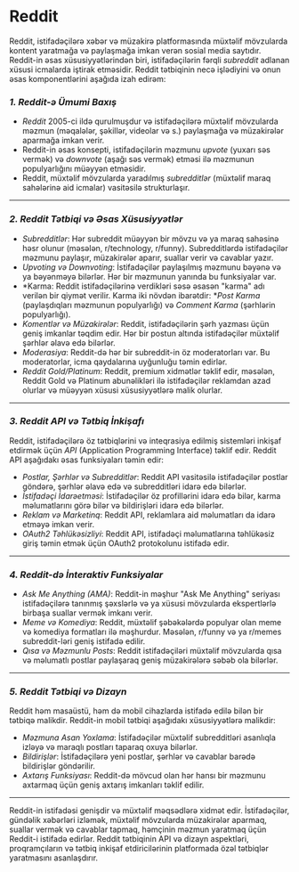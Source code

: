 # Reddit
Reddit, istifadəçilərə xəbər və müzakirə platformasında müxtəlif mövzularda kontent yaratmağa və paylaşmağa imkan verən sosial media saytıdır. Reddit-in əsas xüsusiyyətlərindən biri, istifadəçilərin fərqli *subreddit* adlanan xüsusi icmalarda iştirak etməsidir. Reddit tətbiqinin necə işlədiyini və onun əsas komponentlərini aşağıda izah edirəm:

### *1. Reddit-ə Ümumi Baxış*
- *Reddit* 2005-ci ildə qurulmuşdur və istifadəçilərə müxtəlif mövzularda məzmun (məqalələr, şəkillər, videolar və s.) paylaşmağa və müzakirələr aparmağa imkan verir.
- Reddit-in əsas konsepti, istifadəçilərin məzmunu *upvote* (yuxarı səs vermək) və *downvote* (aşağı səs vermək) etməsi ilə məzmunun populyarlığını müəyyən etməsidir.
- Reddit, müxtəlif mövzularda yaradılmış *subredditlər* (müxtəlif maraq sahələrinə aid icmalar) vasitəsilə strukturlaşır.

---

### *2. Reddit Tətbiqi və Əsas Xüsusiyyətlər*
- *Subredditlər*: Hər subreddit müəyyən bir mövzu və ya maraq sahəsinə həsr olunur (məsələn, r/technology, r/funny). Subredditlərdə istifadəçilər məzmunu paylaşır, müzakirələr aparır, suallar verir və cavablar yazır.
- *Upvoting və Downvoting*: İstifadəçilər paylaşılmış məzmunu bəyənə və ya bəyənməyə bilərlər. Hər bir məzmunun yanında bu funksiyalar var.
- *Karma: Reddit istifadəçilərinə verdikləri səsə əsasən "karma" adı verilən bir qiymət verilir. Karma iki növdən ibarətdir: **Post Karma* (paylaşdıqları məzmunun populyarlığı) və *Comment Karma* (şərhlərin populyarlığı).
- *Komentlər və Müzakirələr*: Reddit, istifadəçilərin şərh yazması üçün geniş imkanlar təqdim edir. Hər bir postun altında istifadəçilər müxtəlif şərhlər əlavə edə bilərlər.
- *Moderasiya*: Reddit-də hər bir subreddit-in öz moderatorları var. Bu moderatorlar, icma qaydalarına uyğunluğu təmin edirlər.
- *Reddit Gold/Platinum*: Reddit, premium xidmətlər təklif edir, məsələn, Reddit Gold və Platinum abunəlikləri ilə istifadəçilər reklamdan azad olurlar və müəyyən xüsusi xüsusiyyətlərə malik olurlar.

---

### *3. Reddit API və Tətbiq İnkişafı*
Reddit, istifadəçilərə öz tətbiqlərini və inteqrasiya edilmiş sistemləri inkişaf etdirmək üçün *API* (Application Programming Interface) təklif edir. Reddit API aşağıdakı əsas funksiyaları təmin edir:
- *Postlar, Şərhlər və Subredditlər*: Reddit API vasitəsilə istifadəçilər postlar göndərə, şərhlər əlavə edə və subredditləri idarə edə bilərlər.
- *İstifadəçi İdarəetməsi*: İstifadəçilər öz profillərini idarə edə bilər, karma məlumatlarını görə bilər və bildirişləri idarə edə bilərlər.
- *Reklam və Marketinq*: Reddit API, reklamlara aid məlumatları da idarə etməyə imkan verir.
- *OAuth2 Təhlükəsizliyi*: Reddit API, istifadəçi məlumatlarına təhlükəsiz giriş təmin etmək üçün OAuth2 protokolunu istifadə edir.

---

### *4. Reddit-də İnteraktiv Funksiyalar*
- *Ask Me Anything (AMA)*: Reddit-in məşhur "Ask Me Anything" seriyası istifadəçilərə tanınmış şəxslərlə və ya xüsusi mövzularda ekspertlərlə birbaşa suallar vermək imkanı verir.
- *Meme və Komediya*: Reddit, müxtəlif şəbəkələrdə populyar olan meme və komediya formatları ilə məşhurdur. Məsələn, r/funny və ya r/memes subreddit-ləri geniş istifadə edilir.
- *Qısa və Məzmunlu Posts*: Reddit istifadəçiləri müxtəlif mövzularda qısa və məlumatlı postlar paylaşaraq geniş müzakirələrə səbəb ola bilərlər.

---

### *5. Reddit Tətbiqi və Dizayn*
Reddit həm masaüstü, həm də mobil cihazlarda istifadə edilə bilən bir tətbiqə malikdir. Reddit-in mobil tətbiqi aşağıdakı xüsusiyyətlərə malikdir:
- *Məzmuna Asan Yoxlama*: İstifadəçilər müxtəlif subredditləri asanlıqla izləyə və maraqlı postları taparaq oxuya bilərlər.
- *Bildirişlər*: İstifadəçilərə yeni postlar, şərhlər və cavablar barədə bildirişlər göndərilir.
- *Axtarış Funksiyası*: Reddit-də mövcud olan hər hansı bir məzmunu axtarmaq üçün geniş axtarış imkanları təklif edilir.

---

Reddit-in istifadəsi genişdir və müxtəlif məqsədlərə xidmət edir. İstifadəçilər, gündəlik xəbərləri izləmək, müxtəlif mövzularda müzakirələr aparmaq, suallar vermək və cavablar tapmaq, həmçinin məzmun yaratmaq üçün Reddit-i istifadə edirlər. Reddit tətbiqinin API və dizayn aspektləri, proqramçıların və tətbiq inkişaf etdiricilərinin platformada özəl tətbiqlər yaratmasını asanlaşdırır.
